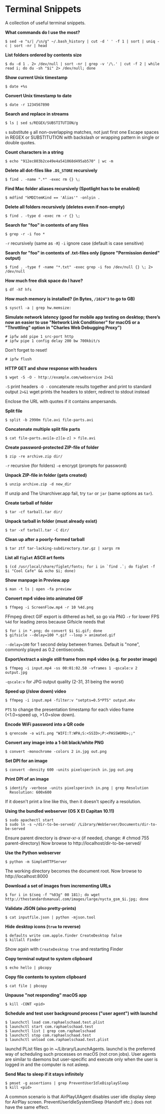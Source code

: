 # Terminal Snippets

A collection of useful terminal snippets.

**What commands do I use the most?**

    $ sed -e "s/| /\n/g" ~/.bash_history | cut -d ' ' -f 1 | sort | uniq -c | sort -nr | head


**List folders ordered by contents size**

    $ du -d 1 . 2> /dev/null | sort -nr | grep -v '/\.' | cut -f 2 | while read i; do du -sh "$i" 2> /dev/null; done


**Show current Unix timestamp**

    $ date +%s


**Convert Unix timestamp to date**

    $ date -r 1234567890


**Search and replace in streams**

    $ ls | sed s/REGEX/SUBSTITUTION/g

`s` substitute
`g` all non-overlapping matches, not just first one
Escape spaces in REGEX or SUBSTITUTION with backslash or wrapping pattern in single or double quotes.


**Count characters in a string**

    $ echo "912ec803b2ce49e4a541068d495ab570" | wc -m


**Delete all dot-files like `.DS_STORE` recursively**

    $ find . -name ".*" -exec rm {} \;


**Find Mac folder aliases recursively (Spotlight has to be enabled)**

    $ mdfind "kMDItemKind == 'Alias'" -onlyin .


**Delete all folders recursively (deletes even if non-empty)**

    $ find . -type d -exec rm -r {} \;


**Search for "foo" in contents of any files**

    $ grep -r -i foo *

`-r` recursively (same as `-R`)
`-i` ignore case (default is case sensitive)


**Search for "foo" in contents of .txt-files only (ignore "Permission denied" output)**

    $ find . -type f -name "*.txt" -exec grep -i foo /dev/null {} \; 2> /dev/null


**How much free disk space do I have?**

    $ df -hT hfs


**How much memory is installed? (in Bytes, `/1024^3` to go to GB)**

    $ sysctl -a | grep hw.memsize:


**Simulate network latency (good for mobile app testing on desktop; there’s now an easier to use "Network Link Conditioner" for macOS or a "Throttling" option in "Charles Web Debugging Proxy")**

    # ipfw add pipe 1 src-port http
    # ipfw pipe 1 config delay 200 bw 700kbit/s

Don’t forget to reset!

    # ipfw flush


**HTTP GET and show response with headers**

    $ wget -S -O - http://example.com/webservice 2>&1

`-S` print headers
`-O -` concatenate results together and print to standard output
`2>&1` wget prints the headers to stderr, redirect to stdout instead

Enclose the URL with quotes if it contains ampersands.


**Split file**

    $ split -b 2990m file.avi file-parts.avi


**Concatenate multiple split file parts**

    $ cat file-parts.avi[a-z][a-z] > file.avi


**Create password-protected ZIP-file of folder**

    $ zip -re archive.zip dir/

`-r` recursive (for folders)
`-e` encrypt (prompts for password)


**Unpack ZIP-file in folder (gets created)**

    $ unzip archive.zip -d new_dir

If unzip and The Unarchiver.app fail, try `tar` or `jar` (same options as `tar`).


**Create tarball of folder**

    $ tar -cf tarball.tar dir/


**Unpack tarball in folder (must already exist)**

    $ tar -xf tarball.tar -C dir/


**Clean up after a poorly-formed tarball**

    $ tar ztf tar-lacking-subdirectory.tar.gz | xargs rm


**List all `figlet` ASCII art fonts**

    $ (cd /usr/local/share/figlet/fonts; for i in `find .`; do figlet -f $i "Cool Cafe" && echo $i; done)


**Show manpage in Preview.app**

    $ man -t ls | open -fa preview


**Convert mp4 video into animated GIF**

    $ ffmpeg -i ScreenFlow.mp4 -r 10 %4d.png

FFmpeg direct GIF export is dithered as hell, so go via PNG
`-r` for lower FPS
`%4d` for leading zeros because Gifsicle needs that

    $ for i in *.png; do convert $i $i.gif; done
    $ gifsicle --delay=100 *.gif --loop > animated.gif

`--delay=100` for 1 second delay between frames. Default is "none", commonly played as 0.2 centiseconds.


**Export/extract a single still frame from mp4 video (e.g. for poster image)**

    $ ffmpeg -i input.mp4 -ss 00:01:02.50 -vframes 1 -qscale:v 2 output.jpg

`-qscale:v` for JPG output quality (2-31, 31 being the worst)


**Speed up (/slow down) video**

    $ ffmpeg -i input.mp4 -filter:v "setpts=0.5*PTS" output.mkv

`PTS` to change the presentation timestamp for each video frame (<1.0=speed up, >1.0=slow down).


**Encode WiFi password into a QR code**

    $ qrencode -o wifi.png "WIFI:T:WPA;S:<SSID>;P:<PASSWORD>;;"


**Convert any image into a 1-bit black/white PNG**

    $ convert -monochrome -colors 2 in.jpg out.png


**Set DPI for an image**

    $ convert -density 600 -units pixelsperinch in.jpg out.png


**Print DPI of an image**

    $ identify -verbose -units pixelsperinch in.png | grep Resolution
      Resolution: 600x600

If it doesn't print a line like this, then it doesn't specify a resolution.


**Using the bundled webserver (OS X El Capitan 10.11)**

    $ sudo apachectl start
    $ sudo ln -s ~/dir-to-be-served/ /Library/WebServer/Documents/dir-to-be-served

Ensure parent directory is drwxr-xr-x (if needed, change: # chmod 755 parent-directory)
Now browse to http://localhost/dir-to-be-served/


**Use the Python webserver**

    $ python -m SimpleHTTPServer

The working directory becomes the document root.
Now browse to http://localhost:8000


**Download a set of images from incrementing URLs**

    $ for i in $(seq -f "%03g" 00 181); do wget http://thestandardsmanual.com/images/large/nycta_gsm_$i.jpg; done


**Validate JSON (also pretty-prints)**

    $ cat inputfile.json | python -mjson.tool


**Hide desktop icons (`true` to reverse)**

    $ defaults write com.apple.finder CreateDesktop false
    $ killall Finder

Show again with `CreateDesktop true` and restarting Finder


**Copy terminal output to system clipboard**

    $ echo hello | pbcopy


**Copy file contents to system clipboard**

    $ cat file | pbcopy


**Unpause "not responding" macOS app**

    $ kill -CONT <pid>


**Schedule and test user background process ("user agent") with launchd**

    $ launchctl load com.raphaelschaad.test.plist
    $ launchctl start com.raphaelschaad.test
    $ launchctl list | grep com.raphaelschaad
    $ launchctl stop com.raphaelschaad.test
    $ launchctl unload com.raphaelschaad.test.plist

launchd PList files go in ~/Library/LaunchAgents.
launchd is the preferred way of scheduling such processes on macOS (not cron jobs). User agents are similar to daemons but user-specific and execute only when the user is logged in and the computer is not asleep.


**Send Mac to sleep if it stays infinitely**

    $ pmset -g assertions | grep PreventUserIdleDisplaySleep
    $ kill <pid>

A common scenario is that AirPlayUIAgent disables user idle display sleep for AirPlay screen.
PreventUserIdleSystemSleep (Handoff etc.) does not have the same effect.
